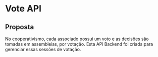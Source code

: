# Vote API

## Proposta
No cooperativismo, cada associado possui um voto e as decisões são tomadas em assembleias, por votação. 
Esta API Backend foi criada para gerenciar essas sessões de votação.
